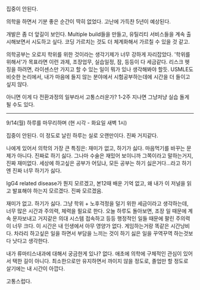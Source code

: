 집중이 안된다.

의학을 하면서 기분 좋은 순간이 딱히 없었다.
고난에 가득찬 5년이 예상된다.

개발은 좀 더 앞길이 보인다.
Multiple build들을 만들고,
유틸리티 서비스들을 계속 출시해보면서 시도하고 싶다.
코딩 가르치는 것도 더 체계화해서 가르칠 수 있을 것 같고.

의학공부는 오로지 학위를 위한 것이라는 생각기제가 너무 강하게 자리잡았다.
'학위를 위해서'가 목표라면 이런 과제, 조장업무, 실습일정, 잠, 등등이 다 세금같다.
리스크 헷징을 하려면, 라이센스만 가지고 할 수 있는 일이 뭐가 있나 생각해봐야 할듯.
USMLE도 비슷한 논리에서, 내가 마음에 들지 않는 분야에서 시험공부하는데에 시간을 더 들이고 싶지 않다.

아니면 이게 다 전환과정의 일부라서 고통스러운가?
1-2주 지나면 그냥저냥 실습 돌게 될 수도 있다.

---

9/14(월) 하루를 마무리하며 (현 시각 - 화요일 새벽 1시)

집중이 안된다. 이 정도로 날린 하루는 실로 오랜만이다.
진짜 거지같다.

나에게 있어서 의학의 가장 큰 특징은: 재미가 없고, 하기가 싫다.
마음먹기를 바꾸는 문제가 아니다. 진짜로 하기 싫다.
그나마 수술은 재밌어 보이니까 그쪽이라고 말하는거지, 진짜 재미없다.
세상에 하고싶은 공부가 어딨냐, 모든 공부는 하기 싫은거다...라고 하기엔 진짜 너무 하기가 싫다.

IgG4 related disease가 뭔지 모르겠고, 본12때 배운 기억 없고, 왜 내가 이 저널을 읽고 발표해야 하는지 모르겠다. 진짜 모르겠음.

재미가 없고.
하기가 싫다.
그냥 학위 + 노후걱정을 덜기 위한 세금이라고 생각하는데, 너무 많은 시간과 주의력, 체력을 필요로 한다.
오늘 하루도 돌아보면, 조장 일 때문에 계속 문자보내고 거지같은 의대 시스템 접속하고 등등
행정적인 일들 때문에 팔린 주의력이 너무 크다. 이 시간은 내 인생에서 아무 영양가 없다. 게임하는거랑 똑같은 시간낭비다.
차라리 하고싶은 일을 하면서 부담을 느끼는 것이 하기 싫은 일을 꾸역꾸역 하는것보다 낫다고 생각한다.

내가 류마티스내과에 대해서 궁금한게 있나? 없다.
애초에 의학에 구체적인 관심이 있어서 택한 길이 아니다.
최소한으로만 유지하면서 까이지 않을 정도로, 졸업만 할 정도로 살기에는 내 시간이 아깝다.

고통스럽다.
